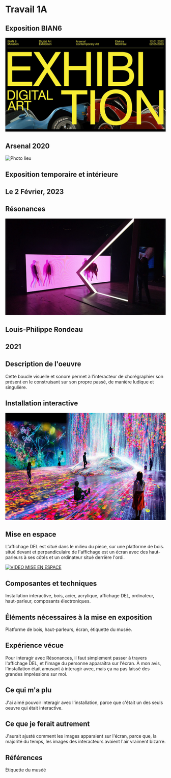 # Travail 1A
## Exposition BIAN6

![Affiche BIAN6](Media/Affichage_BIAN6.jpg)
## Arsenal 2020

![Photo lieu](Media/Photo_d'entré_edited.jpg)
## Exposition temporaire et intérieure
## Le 2 Février, 2023
## Résonances

![Photo Ensemble](Media/Vue_ensemble_edited.jpg)
## Louis-Philippe Rondeau
## 2021
## Description de l'oeuvre
Cette boucle visuelle et sonore permet à l'interacteur de chorégraphier son présent en le construisant sur son propre passé, de manière ludique et singulière.
## Installation interactive

![Installation interactive](Media/Installation_Interactive.jpg)
## Mise en espace
L'affichage DEL est situé dans le milieu du pièce, sur une platforme de bois. situé devant et perpandiculaire de l'affichage est un écran avec des haut-parleurs à ses côtés et un ordinateur situé derrière l'ordi. 

[![VIDEO MISE EN ESPACE](http://img.youtube.com/vi/j7EvgUgok4g/0.jpg)](http://www.youtube.com/watch?v=j7EvgUgok4g)
## Composantes et techniques
Installation interactive, bois, acier, acrylique, affichage DEL, ordinateur, haut-parleur, composants électroniques.
## Éléments nécessaires à la mise en exposition
Platforme de bois, haut-parleurs, écran, étiquette du musée.
## Expérience vécue
Pour interagir avec Résonances, il faut simplement passer à travers l'affichage DEL, et l'image du personne apparaîtra sur l'écran. À mon avis, l'installation était amusant à interagir avec, mais ça na pas laissé des grandes impréssions sur moi.
## Ce qui m'a plu
J'ai aimé pouvoir interagir avec l'installation, parce que c'était un des seuls oeuvre qui était interactive.
## Ce que je ferait autrement
J'aurait ajusté comment les images apparaient sur l'écran, parce que, la majorité du temps, les images des interacteurs avaient l'air vraiment bizarre.
## Références
Étiquette du muséé


